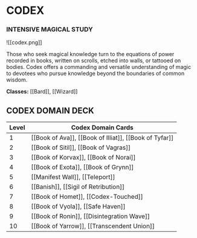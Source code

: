 # CODEX
### INTENSIVE MAGICAL STUDY

![[codex.png]]

Those who seek magical knowledge turn to the equations of power recorded in books, written on scrolls, etched into walls, or tattooed on bodies. Codex offers a commanding and versatile understanding of magic to devotees who pursue knowledge beyond the boundaries of common wisdom. 

**Classes:** [[Bard]], [[Wizard]]

## CODEX DOMAIN DECK

| Level | Codex Domain Cards                                       |
| ----- | -------------------------------------------------------- |
| 1     | [[Book of Ava]], [[Book of Illiat]], [[Book of Tyfar]] | 
| 2     | [[Book of Sitil]], [[Book of Vagras]]                  |
| 3     | [[Book of Korvax]], [[Book of Norai]]                  |
| 4     | [[Book of Exota]], [[Book of Grynn]]                   |
| 5     | [[Manifest Wall]], [[Teleport]]                        |
| 6     | [[Banish]], [[Sigil of Retribution]]                   |
| 7     | [[Book of Homet]], [[Codex-Touched]]                   |
| 8     | [[Book of Vyola]], [[Safe Haven]]                      |
| 9     | [[Book of Ronin]], [[Disintegration Wave]]             |
| 10    | [[Book of Yarrow]], [[Transcendent Union]]             |

